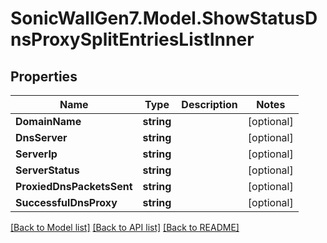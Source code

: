 # SonicWallGen7.Model.ShowStatusDnsProxySplitEntriesListInner

## Properties

Name | Type | Description | Notes
------------ | ------------- | ------------- | -------------
**DomainName** | **string** |  | [optional] 
**DnsServer** | **string** |  | [optional] 
**ServerIp** | **string** |  | [optional] 
**ServerStatus** | **string** |  | [optional] 
**ProxiedDnsPacketsSent** | **string** |  | [optional] 
**SuccessfulDnsProxy** | **string** |  | [optional] 

[[Back to Model list]](../README.md#documentation-for-models) [[Back to API list]](../README.md#documentation-for-api-endpoints) [[Back to README]](../README.md)

